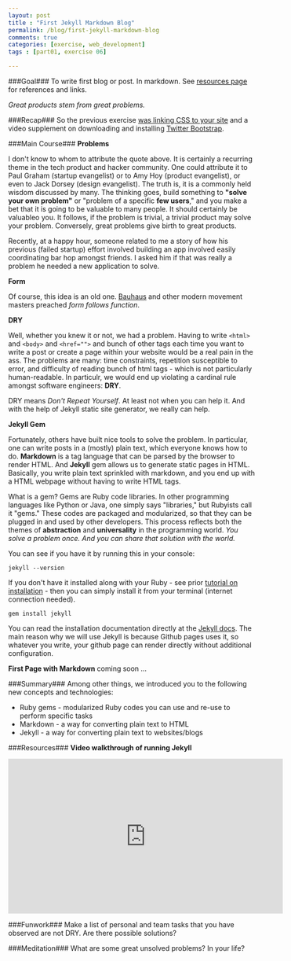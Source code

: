 ```yaml
---
layout: post
title : "First Jekyll Markdown Blog"
permalink: /blog/first-jekyll-markdown-blog
comments: true
categories: [exercise, web_development]
tags : [part01, exercise 06]

---
```


###Goal###
To write first blog or post. In markdown. See [resources page](../../resources/) for references and links.

_Great products stem from great problems._

###Recap###
So the previous exercise [was linking CSS to your site](../css-with-bootstrap) and a video supplement on downloading and installing [Twitter Bootstrap](../css-bootstrap-video).

###Main Course###
__Problems__

I don\'t know to whom to attribute the quote above. It is certainly a recurring theme in the tech product and hacker community. One could attribute it to Paul Graham (startup evangelist) or to Amy Hoy (product evangelist), or even to Jack Dorsey (design evangelist). The truth is, it is a commonly held wisdom discussed by many. The thinking goes, build something to __"solve your own problem"__ or "problem of a specific __few users__," and you make a bet that it is going to be valuable to many people. It should certainly be valuableo you. It follows, if the problem is trivial, a trivial product may solve your problem. Conversely, great problems give birth to great products.

Recently, at a happy hour, someone related to me a story of how his previous (failed startup) effort involved building an app involved easily coordinating bar hop amongst friends. I asked him if that was really a problem he needed a new application to solve.

__Form__

Of course, this idea is an old one. [Bauhaus](http://en.wikipedia.org/wiki/Bauhaus) and other modern movement masters preached _form follows function_.

__DRY__

Well, whether you knew it or not, we had a problem. Having to write `<html>` and `<body>` and `<href="">` and bunch of other tags each time you want to write a post or create a page within your website would be a real pain in the ass. The problems are many: time constraints, repetition susceptible to error, and difficulty of reading bunch of html tags - which is not particularly human-readable. In particulr, we would end up violating a cardinal rule amongst software engineers: __DRY__.

DRY means _Don\'t Repeat Yourself_. At least not when you can help it. And with the help of Jekyll static site generator, we really can help.

__Jekyll Gem__

Fortunately, others have built nice tools to solve the problem. In particular, one can write posts in a (mostly) plain text, which everyone knows how to do. __Markdown__ is a tag language that can be parsed by the browser to render HTML. And __Jekyll__ gem allows us to generate static pages in HTML. Basically, you write plain text sprinkled with markdown, and you end up with a HTML webpage without having to write HTML tags.

What is a gem? Gems are Ruby code libraries. In other programming languages like Python or Java, one simply says "libraries," but Rubyists call it "gems." These codes are packaged and modularized, so that they can be plugged in and used by other developers. This process reflects both the themes of __abstraction__ and __universality__ in the programming world. _You solve a problem once. And you can share that solution with the world._

You can see if you have it by running this in your console:

`jekyll --version`

If you don\'t have it installed along with your Ruby - see prior [tutorial on installation](../setting-up-github/) - then you can simply install it from your terminal (internet connection needed).

`gem install jekyll`

You can read the installation documentation directly at the [Jekyll docs](http://jekyllrb.com/docs/installation/). The main reason why we will use Jekyll is because Github pages uses it, so whatever you write, your github page can render directly without additional configuration.

__First Page with Markdown__
coming soon ...


###Summary###
Among other things, we introduced you to the following new concepts and technologies:

* Ruby gems - modularized Ruby codes you can use and re-use to perform specific tasks
* Markdown - a way for converting plain text to HTML
* Jekyll - a way for converting plain text to websites/blogs

###Resources###
__Video walkthrough of running Jekyll__

<iframe width="560" height="315" src="http://www.youtube.com/embed/O7jwA3LSEdA" frameborder="0" allowfullscreen="allow">
</iframe>

###Funwork###
Make a list of personal and team tasks that you have observed are not DRY. Are there possible solutions?

###Meditation###
What are some great unsolved problems? In your life?
